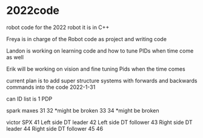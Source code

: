 # 2022code
robot code for the 2022 robot it is in C++ 

Freya is in charge of the Robot code as project and writing code 

Landon is working on learning code and how to tune PIDs when time come as well

Erik will be working on vision and fine tuning Pids when the time comes 

current plan is to add super structure systems with forwards and backwards commands into the code 2022-1-31



can ID list is 
1 PDP

spark maxes
31 
32 *might be broken
33
34 *might be broken

victor SPX 
41 Left side DT leader
42 Left side DT follower 
43 Right side DT leader
44 Right side DT follower 
45
46
